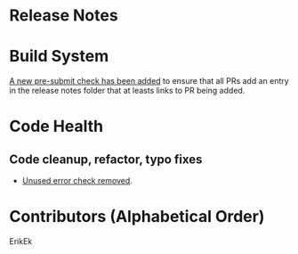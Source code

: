 # Release Notes

# Build System

[A new pre-submit check has been
added](https://github.com/lightningnetwork/lnd/pull/5520) to ensure that all
PRs add an entry in the release notes folder that at leasts links to PR being
added.

# Code Health

## Code cleanup, refactor, typo fixes
* [Unused error check 
removed](https://github.com/lightningnetwork/lnd/pull/5537).

# Contributors (Alphabetical Order)
ErikEk
